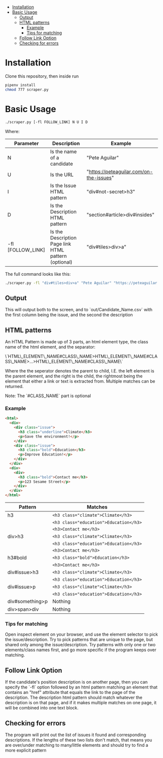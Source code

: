 - [Installation](#sec-1)
- [Basic Usage](#sec-2)
  - [Output](#sec-2-1)
  - [HTML patterns](#sec-2-2)
    - [Example](#sec-2-2-1)
    - [Tips for matching](#sec-2-2-2)
  - [Follow Link Option](#sec-2-3)
  - [Checking for errors](#sec-2-4)


# Installation<a id="sec-1"></a>

Clone this repository, then inside run

```bash
pipenv install
chmod 777 scraper.py
```

# Basic Usage<a id="sec-2"></a>

```bash
./scraper.py [-fl FOLLOW_LINK] N U I D
```

Where:

| Parameter          | Description                                          | Example                                   |
|------------------ |---------------------------------------------------- |----------------------------------------- |
| N                  | Is the name of a candidate                           | "Pete Aguilar"                            |
| U                  | Is the URL                                           | "<https://peteaguilar.com/on-the-issues>" |
| I                  | Is the Issue HTML pattern                            | "div#not-secret>h3"                       |
| D                  | Is the Description HTML pattern                      | "section#article>div#insides"             |
| -fl [FOLLOW\_LINK] | Is the Description Page link HTML pattern (optional) | "div#tiles>div>a"                         |

The full command looks like this:

```bash
./scraper.py -fl "div#tiles>div>a" "Pete Aguilar" "https://peteaguilar.com/on-the-issues/" "div#not-secret>h3" "section#article>div#insides"
```

## Output<a id="sec-2-1"></a>

This will output both to the screen, and to \`out/Candidate\_Name.csv\` with the first column being the issue, and the second the description

## HTML patterns<a id="sec-2-2"></a>

An HTML Pattern is made up of 3 parts, an html element type, the class name of the html element, and the separator:

<div class="org-center">
\`HTML\_ELEMENT\_NAME#CLASS\_NAME>HTML\_ELEMENT\_NAME#CLASS\_NAME>&#x2026;>HTML\_ELEMENT\_NAME#CLASS\_NAME\`
</div>

Where the the seperator denotes the parent to child, I.E. the left element is the parent element, and the right is the child, the rightmost being the element that either a link or text is extracted from. Multiple matches can be returned.

Note: The \`#CLASS\_NAME\` part is optional

### Example<a id="sec-2-2-1"></a>

```html
<html>
  <div>
    <div class="issue">
      <h3 class="underline">Climate</h3>
      <p>Save the environment!</p>
    </div>
    <div class="issue">
      <h3 class="bold">Education</h3>
      <p>Improve Education!</p>
    </div>
  </div>
  <div>
    <div>
      <h3 class="bold">Contact me</h3>
      <p>123 Sesame Street</p>
    </div>
  </div>
</html>
```

| Pattern         | Matches                                |
|--------------- |-------------------------------------- |
| h3              | `<h3 class="climate">Climate</h3>`     |
|                 | `<h3 class="education">Education</h3>` |
|                 | `<h3>Contact me</h3>`                  |
| div>h3          | `<h3 class="climate">Climate</h3>`     |
|                 | `<h3 class="education">Education</h3>` |
|                 | `<h3>Contact me</h3>`                  |
| h3#bold         | `<h3 class="bold">Education</h3>`      |
|                 | `<h3>Contact me</h3>`                  |
| div#issue>h3    | `<h3 class="climate">Climate</h3>`     |
|                 | `<h3 class="education">Education</h3>` |
| div#issue>p     | `<h3 class="climate">Climate</h3>`     |
|                 | `<h3 class="education">Education</h3>` |
| div#something>p | Nothing                                |
| div>span>div    | Nothing                                |

### Tips for matching<a id="sec-2-2-2"></a>

Open inspect element on your browser, and use the element selector to pick the issue/description. Try to pick patterns that are unique to the page, but shared only among the issue/description. Try patterns with only one or two elements/class names first, and go more specific if the program keeps over matching.

## Follow Link Option<a id="sec-2-3"></a>

If the candidate's position description is on another page, then you can specify the \`-fl\` option followed by an html pattern matching an element that contains an "href" attribute that equals the link to the page of the description. The description html pattern should match whatever the description is on that page, and if it makes multiple matches on one page, it will be combined into one text block.

## Checking for errors<a id="sec-2-4"></a>

The program will print out the list of issues it found and corresponding descriptions. If the lengths of these two lists don't match, that means you are over/under matching to many/little elements and should try to find a more explicit pattern
